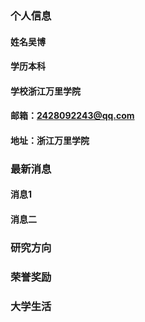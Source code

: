 ### 个人信息
#### 姓名吴博
#### 学历本科
#### 学校浙江万里学院
#### 邮箱：2428092243@qq.com
#### 地址：浙江万里学院

### 最新消息
#### 消息1
#### 消息二
### 研究方向

### 荣誉奖励

### 大学生活
